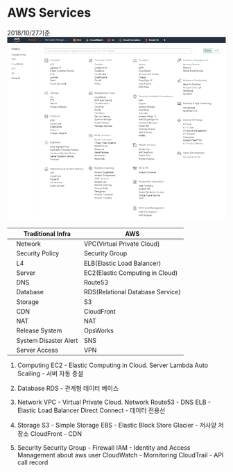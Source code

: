 AWS Services
===
2018/10/27기준  
![AWS Services](./images/aws_services.png)

|   |Traditional Infra   |AWS   |
|---|---|---|
|   |Network   |VPC(Virtual Private Cloud)   |
|   |Security Policy   |Security Group   |
|   |L4   |ELB(Elastic Load Balancer)   |
|   |Server   |EC2(Elastic Computing in Cloud)   |
|   |DNS   |Route53   |
|   |Database   |RDS(Relational Database Service)   |
|   |Storage   |S3   |
|   |CDN   |CloudFront   |
|   |NAT   |NAT   |
|   |Release System   |OpsWorks   |
|   |System Disaster Alert   |SNS   |
|   |Server Access   |VPN   |

1. Computing
EC2 - Elastic Computing in Cloud. Server
Lambda
Auto Scailing - 서버 자동 증설

2. Database
RDS - 관계형 데이터 베이스

3. Network
VPC - Virtual Private Cloud. Network
Route53 - DNS
ELB - Elastic Load Balancer
Direct Connect - 데이터 전용선

4. Storage
S3 - Simple Storage
EBS - Elastic Block Store
Glacier - 저사양 저장소
CloudFront - CDN

5. Security
Security Group - Firewall
IAM - Identity and Access Management about aws user
CloudWatch - Mornitoring
CloudTrail - API call record




